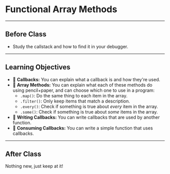 # Functional Array Methods

---

## Before Class

- Study the callstack and how to find it in your debugger.

---

## Learning Objectives

- 🥚 **Callbacks:** You can explain what a callback is and how they're used.
- 🥚 **Array Methods:** You can explain what each of these methods do using
  pencil+paper, and can choose which one to use in a program:
  - `.map()`: Do the same thing to each item in the array.
  - `.filter()`: Only keep items that match a description.
  - `.every()`: Check if something is true about _every_ item in the array.
  - `.some()`: Check if something is true about _some_ items in the array.
- 🐣 **Writing Callbacks:** You can write callbacks that are used by another
  function.
- 🐣 **Consuming Callbacks:** You can write a simple function that uses
  callbacks.

---

## After Class

Nothing new, just keep at it!
